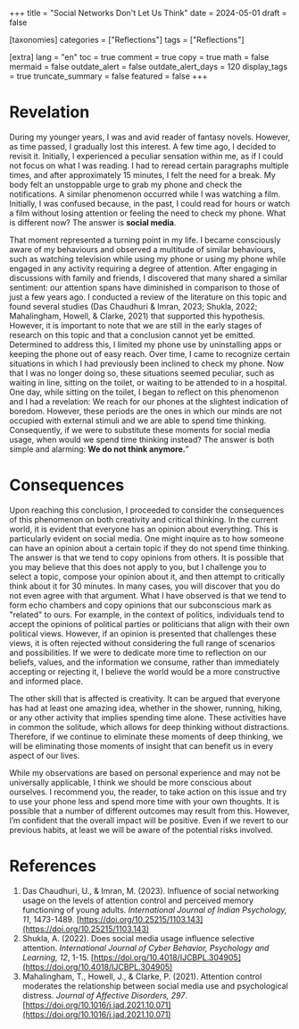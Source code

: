 +++
title = "Social Networks Don't Let Us Think"
date = 2024-05-01
draft = false

[taxonomies]
categories = ["Reflections"]
tags = ["Reflections"]

[extra]
lang = "en"
toc = true
comment = true
copy = true
math = false
mermaid = false
outdate_alert = false
outdate_alert_days = 120
display_tags = true
truncate_summary = false
featured = false
+++
# Revelation
During my younger years, I was and avid reader of fantasy novels. However, as time passed, I gradually lost this interest. A few time ago, I decided to revisit it. Initially, I experienced a peculiar sensation within me, as if I could not focus on what I was reading. I had to reread certain paragraphs multiple times, and after approximately 15 minutes, I felt the need for a break. My body felt an unstoppable urge to grab my phone and check the notifications. A similar phenomenon occurred while I was watching a film. Initially, I was confused because, in the past, I could read for hours or watch a film without losing attention or feeling the need to check my phone. What is different now? The answer is **social media**.

That moment represented a turning point in my life. I became consciously aware of my behaviours and observed a multitude of similar behaviours, such as watching television while using my phone or using my phone while engaged in any activity requiring a degree of attention. After engaging in discussions with family and friends, I discovered that many shared a similar sentiment: our attention spans have diminished in comparison to those of just a few years ago. I conducted a review of the literature on this topic and found several studies (Das Chaudhuri & Imran, 2023; Shukla, 2022; Mahalingham, Howell, & Clarke, 2021) that supported this hypothesis. However, it is important to note that we are still in the early stages of research on this topic and that a conclusion cannot yet be emitted. Determined to address this, I limited my phone use by uninstalling apps or keeping the phone out of easy reach. Over time, I came to recognize certain situations in which I had previously been inclined to check my phone. Now that I was no longer doing so, these situations seemed peculiar, such as waiting in line, sitting on the toilet, or waiting to be attended to in a hospital. One day, while sitting on the toilet, I began to reflect on this phenomenon and I had a revelation: We reach for our phones at the slightest indication of boredom. However, these periods are the ones in which our minds are not occupied with external stimuli and we are able to spend time thinking. Consequently, if we were to substitute these moments for social media usage, when would we spend time thinking instead? The answer is both simple and alarming: **We do not think anymore.**”

# Consequences
Upon reaching this conclusion, I proceeded to consider the consequences of this phenomenon on both creativity and critical thinking. In the current world, it is evident that everyone has an opinion about everything. This is particularly evident on social media. One might inquire as to how someone can have an opinion about a certain topic if they do not spend time thinking. The answer is that we tend to copy opinions from others. It is possible that you may believe that this does not apply to you, but I challenge you to select a topic, compose your opinion about it, and then attempt to critically think about it for 30 minutes. In many cases, you will discover that you do not even agree with that argument. What I have observed is that we tend to form echo chambers and copy opinions that our subconscious mark as "related" to ours. For example, in the context of politics, individuals tend to accept the opinions of political parties or politicians that align with their own political views. However, if an opinion is presented that challenges these views, it is often rejected without considering the full range of scenarios and possibilities. If we were to dedicate more time to reflection on our beliefs, values, and the information we consume, rather than immediately accepting or rejecting it, I believe the world would be a more constructive and informed place.

The other skill that is affected is creativity. It can be argued that everyone has had at least one amazing idea, whether in the shower, running, hiking, or any other activity that implies spending time alone. These activities have in common the solitude, which allows for deep thinking without distractions. Therefore, if we continue to eliminate these moments of deep thinking, we will be eliminating those moments of insight that can benefit us in every aspect of our lives.

While my observations are based on personal experience and may not be universally applicable,   I think we should be more conscious about ourselves. I recommend you, the reader, to take action on this issue and try to use your phone less and spend more time with your own thoughts. It is possible that a number of different outcomes may result from this. However, I’m confident that the overall impact will be positive. Even if we revert to our previous habits, at least we will be aware of the potential risks involved.

# References

1. Das Chaudhuri, U., & Imran, M. (2023). Influence of social networking usage on the levels of attention control and perceived memory functioning of young adults. *International Journal of Indian Psychology, 11*, 1473-1489. [https://doi.org/10.25215/1103.143](https://doi.org/10.25215/1103.143)
2. Shukla, A. (2022). Does social media usage influence selective attention. *International Journal of Cyber Behavior, Psychology and Learning, 12*, 1-15. [https://doi.org/10.4018/IJCBPL.304905](https://doi.org/10.4018/IJCBPL.304905)
3. Mahalingham, T., Howell, J., & Clarke, P. (2021). Attention control moderates the relationship between social media use and psychological distress. *Journal of Affective Disorders, 297*. [https://doi.org/10.1016/j.jad.2021.10.071](https://doi.org/10.1016/j.jad.2021.10.071)
